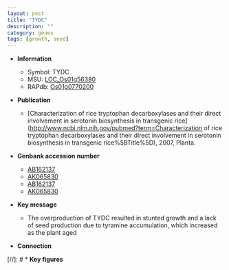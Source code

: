 ```yaml
---
layout: post
title: "TYDC"
description: ""
category: genes
tags: [growth, seed]
---
```


* **Information**  
    + Symbol: TYDC  
    + MSU: [LOC_Os01g56380](http://rice.uga.edu/cgi-bin/ORF_infopage.cgi?orf=LOC_Os01g56380)  
    + RAPdb: [Os01g0770200](http://rapdb.dna.affrc.go.jp/viewer/gbrowse_details/irgsp1?name=Os01g0770200)  

* **Publication**  
    + [Characterization of rice tryptophan decarboxylases and their direct involvement in serotonin biosynthesis in transgenic rice](http://www.ncbi.nlm.nih.gov/pubmed?term=Characterization of rice tryptophan decarboxylases and their direct involvement in serotonin biosynthesis in transgenic rice%5BTitle%5D), 2007, Planta.

* **Genbank accession number**  
    + [AB162137](http://www.ncbi.nlm.nih.gov/nuccore/AB162137)
    + [AK065830](http://www.ncbi.nlm.nih.gov/nuccore/AK065830)
    + [AB162137](http://www.ncbi.nlm.nih.gov/nuccore/AB162137)
    + [AK065830](http://www.ncbi.nlm.nih.gov/nuccore/AK065830)

* **Key message**  
    + The overproduction of TYDC resulted in stunted growth and a lack of seed production due to tyramine accumulation, which increased as the plant aged

* **Connection**  

[//]: # * **Key figures**  


